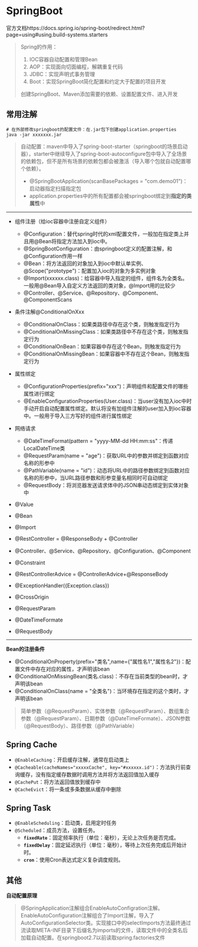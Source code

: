 # SpringBoot

官方文档https://docs.spring.io/spring-boot/redirect.html?page=using#using.build-systems.starters

> Spring的作用：
>
> 1. IOC容器自动配置和管理Bean
> 2. AOP：实现面向切面编程，解耦重复代码
> 3. JDBC：实现声明式事务管理
> 4. Boot：实现SpringBoot简化配置和约定大于配置的项目开发
>
> 创建SpringBoot、Maven添加需要的依赖、设置配置文件、进入开发

## 常用注解

```shell
# 在外部修改springboot的配置文件：在.jar包下创建application.properties
java -jar xxxxxxx.jar
```

> 自动配置：maven中导入了spring-boot-starter（springboot的场景启动器），starter中继续导入了spring-boot-autoconfigure包中导入了全场景的依赖包，但不是所有场景的依赖包都会被激活（导入哪个包就自动配置哪个依赖）。
>
> * @SpringBootApplication(scanBasePackages = "com.demo01")：启动器指定扫描指定包
> * application.properties中的所有配置都会被springboot绑定到**指定的类属性**中

---

* 组件注册（给ioc容器中注册自定义组件）
  * @Configuration：替代spring时代的xml配置文件，一般加在指定类上并且用@Bean将指定方法加入到ioc中。
  * @SpringBootConfiguration：由springboot定义的配置注解，和@Configuration作用一样
  * @Bean：将方法返回的对象加入到ioc中默认单实例、@Scope("prototype")：配置加入ioc的对象为多实例对象
  * @Import(xxxxxx.class)：给容器中导入指定的组件，组件名为全类名。一般用@Bean导入自定义方法返回的类对象，@Import用的比较少
  * @Controller、@Service、@Repository、@Component、@ComponentScans
* 条件注解@ConditionalOnXxx
  * @ConditionalOnClass：如果类路径中存在这个类，则触发指定行为
  * @ConditionalOnMissingClass：如果类路径中不存在这个类，则触发指定行为
  * @ConditionalOnBean：如果容器中存在这个Bean，则触发指定行为
  * @ConditionalOnMissingBean：如果容器中不存在这个Bean，则触发指定行为
* 属性绑定
  * @ConfigurationProperties(prefix="xxx")：声明组件和配置文件的哪些属性进行绑定
  * @EnableConfigurationProperties(User.class)：当user没有加入ioc中时手动开启自动配置属性绑定。默认将没有加组件注解的user加入到ioc容器中。一般用于导入三方写好的组件进行属性绑定
* 网络请求
  * @DateTimeFormat(pattern = "yyyy-MM-dd HH:mm:ss"：传递LocalDateTime类
  * @RequestParam(name = "age")：获取URL中的参数并绑定到函数对应名称的形参中
  * @PathVariable(name = "id")：动态将URL中的路径参数绑定到函数对应名称的形参中，当URL路径参数和形参变量名相同时可自动绑定
  * @RequestBody：将浏览器发送请求体中的JSON串动态绑定到实体对象中

* @Value
* @Bean
* @Import
* @RestController = @ResponseBody + @Controller
* @Controller、@Service、@Repository、@Configuration、@Component
* @Constraint
* @RestControllerAdvice = @ControllerAdvice+@ResponseBody
* @ExceptionHandler({Exception.class})
* @CrossOrigin
* @RequestParam
* @DateTimeFormate
* @RequestBody

---

**Bean的注册条件**

* @ConditionalOnProperty(prefix="类名",name={"属性名1","属性名2"})：配置文件中存在对应的属性，才声明该bean
* @ConditionalOnMissingBean(类名.class)：不存在当前类型的bean时，才声明该bean
* @ConditionalOnClass(name = "全类名")：当环境存在指定的这个类时，才声明该bean


> 简单参数（@RequestParam）、实体参数（@RequestParam）、数组集合参数（@RequestParam）、日期参数（@DateTimeFormate）、JSON参数（@RequestBody）、路径参数（@PathVariable）

## Spring Cache

* `@EnableCaching`：开启缓存注解，通常在启动类上
* `@Cacheable(cacheNames="xxxxxCache", key="#xxxxxx.id")`：方法执行前查询缓存，没有指定缓存数据时调用方法并将方法返回值加入缓存
* `@CachePut`：将方法返回值放到缓存中
* `@CacheEvict`：将一条或多条数据从缓存中删除

## Spring Task

* `@EnableScheduling`：启动类，启用定时任务
* `@Scheduled`：成员方法，设置任务。
  * **`fixedRate`**：固定频率执行（单位：毫秒），无论上次任务是否完成。
  * **`fixedDelay`**：固定延迟执行（单位：毫秒），等待上次任务完成后开始计时。
  * **`cron`**：使用Cron表达式定义复杂调度规则。


## 其他

**自动配置原理**

> @SpringApplication注解组合EnableAutoConfigration注解。EnableAutoConfiguration注解组合了Import注解，导入了AutoConfigurationSelector类。实现接口中的selectImports方法最终通过流读取META-INF目录下后缀名为imports的文件，读取文件中的全类名后加载自动配置。在springboot2.7以前读取spring.factories文件


